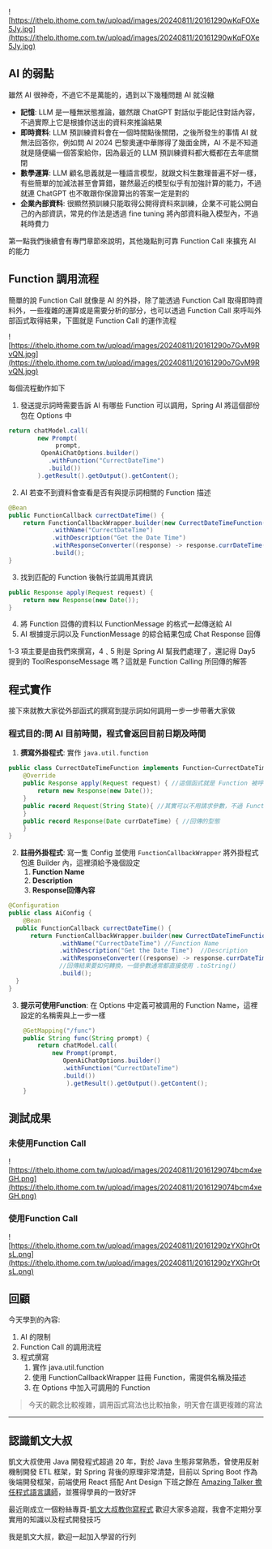 ![https://ithelp.ithome.com.tw/upload/images/20240811/20161290wKqFOXe5Jy.jpg](https://ithelp.ithome.com.tw/upload/images/20240811/20161290wKqFOXe5Jy.jpg)
## AI 的弱點
雖然 AI 很神奇，不過它不是萬能的，遇到以下幾種問題 AI 就沒轍
- **記憶**: LLM 是一種無狀態推論，雖然跟 ChatGPT 對話似乎能記住對話內容，不過實際上它是根據你送出的資料來推論結果
- **即時資料**: LLM 預訓練資料會在一個時間點後關閉，之後所發生的事情 AI 就無法回答你，例如問 AI 2024 巴黎奧運中華隊得了幾面金牌，AI 不是不知道就是隨便編一個答案給你，因為最近的 LLM 預訓練資料都大概都在去年底關閉
- **數學運算**: LLM 顧名思義就是一種語言模型，就跟文科生數理普遍不好一樣，有些簡單的加減法甚至會算錯，雖然最近的模型似乎有加強計算的能力，不過就連 ChatGPT 也不敢跟你保證算出的答案一定是對的
- **企業內部資料**: 很顯然預訓練只能取得公開得資料來訓練，企業不可能公開自己的內部資訊，常見的作法是透過 fine tuning 將內部資料融入模型內，不過耗時費力

第一點我們後續會有專門章節來說明，其他幾點則可靠 Function Call 來擴充 AI 的能力

## Function 調用流程
簡單的說 Function Call 就像是 AI 的外掛，除了能透過 Function Call 取得即時資料外，一些複雜的運算或是需要分析的部分，也可以透過 Function Call 來呼叫外部函式取得結果，下圖就是 Function Call 的運作流程

![https://ithelp.ithome.com.tw/upload/images/20240811/20161290o7GvM9RvQN.jpg](https://ithelp.ithome.com.tw/upload/images/20240811/20161290o7GvM9RvQN.jpg)

每個流程動作如下
1. 發送提示詞時需要告訴 AI 有哪些  Function 可以調用，Spring AI 將這個部份包在 Options 中
```java
return chatModel.call(
		new Prompt(
			 prompt, 
	     OpenAiChatOptions.builder()
	       .withFunction("CurrectDateTime")
	       .build())
		).getResult().getOutput().getContent();
```
2. AI 若查不到資料會查看是否有與提示詞相關的 Function 描述
```java
@Bean
public FunctionCallback currectDateTime() {
    return FunctionCallbackWrapper.builder(new CurrectDateTimeFunction())
            .withName("CurrectDateTime")
            .withDescription("Get the Date Time")
            .withResponseConverter((response) -> response.currDateTime().toString())
            .build();
}
```
3. 找到匹配的 Function 後執行並調用其資訊
```java
public Response apply(Request request) {
	return new Response(new Date());
}
```
4. 將 Function 回傳的資料以 FunctionMessage 的格式一起傳送給 AI
5. AI 根據提示詞以及 FunctionMessage 的綜合結果包成 Chat Response 回傳

1-3 項主要是由我們來撰寫，4﹑5 則是 Spring AI 幫我們處理了，還記得 Day5 提到的 ToolResponseMessage 嗎？這就是 Function Calling 所回傳的解答

## 程式實作
接下來就教大家從外部函式的撰寫到提示詞如何調用一步一步帶著大家做

### 程式目的:問 AI 目前時間，程式會返回目前日期及時間
1. **撰寫外掛程式**: 實作 `java.util.function`
```java
public class CurrectDateTimeFunction implements Function<CurrectDateTimeFunction.Request, CurrectDateTimeFunction.Response>{
	@Override
	public Response apply(Request request) { //這個函式就是 Function 被呼叫後執行的內容
		return new Response(new Date());
	}
	public record Request(String State){ //其實可以不用請求參數，不過 Function 最少一定要有一個參數
	}
	public record Response(Date currDateTime) { //回傳的型態
	}
}
```

2. **註冊外掛程式**: 寫一隻 Config 並使用 `FunctionCallbackWrapper` 將外掛程式包進 Builder 內，這裡須給予幾個設定
    1. **Function Name**
    2. **Description**
    3. **Response回傳內容**
```java
@Configuration
public class AiConfig {
	@Bean
  public FunctionCallback currectDateTime() {
      return FunctionCallbackWrapper.builder(new CurrectDateTimeFunction())
              .withName("CurrectDateTime") //Function Name
              .withDescription("Get the Date Time")  //Description
              .withResponseConverter((response) -> response.currDateTime().toString())
              //回傳結果要如何轉換，一個參數通常都直接使用 .toString()
              .build();
  }
}
```

3. **提示可使用Function**: 在 Options 中定義可被調用的 Function Name，這裡設定的名稱需與上一步一樣
```java
    @GetMapping("/func")
    public String func(String prompt) {
        return chatModel.call(
            new Prompt(prompt, 
               OpenAiChatOptions.builder()
               .withFunction("CurrectDateTime")
               .build())
        		).getResult().getOutput().getContent();
    }
```

## 測試成果

### 未使用Function Call
![https://ithelp.ithome.com.tw/upload/images/20240811/2016129074bcm4xeGH.png](https://ithelp.ithome.com.tw/upload/images/20240811/2016129074bcm4xeGH.png)

### 使用Function Call
![https://ithelp.ithome.com.tw/upload/images/20240811/20161290zYXGhrOtsL.png](https://ithelp.ithome.com.tw/upload/images/20240811/20161290zYXGhrOtsL.png)

## 回顧
今天學到的內容:
1. AI 的限制
2. Function Call 的調用流程
3. 程式撰寫
    1. 實作 java.util.function
    2. 使用 FunctionCallbackWrapper 註冊 Function，需提供名稱及描述
    3. 在 Options 中加入可調用的 Function

> 今天的觀念比較複雜，調用函式寫法也比較抽象，明天會在講更複雜的寫法

-----
## 認識凱文大叔
凱文大叔使用 Java 開發程式超過 20 年，對於 Java 生態非常熟悉，曾使用反射機制開發 ETL 框架，對 Spring 背後的原理非常清楚，目前以 Spring Boot 作為後端開發框架，前端使用 React 搭配 Ant Design
下班之餘在 [Amazing Talker 擔任程式語言講師](https://tw.amazingtalker.com/teachers-and-tutors/kevin-tsai-f935b320-3fa1-4aa3-95cf-20d9c619b914?from_tutors_page&language=programming)，並獲得學員的一致好評

最近剛成立一個粉絲專頁-[凱文大叔教你寫程式](https://www.facebook.com/profile.php?id=61564137718583) 歡迎大家多追蹤，我會不定期分享實用的知識以及程式開發技巧

我是凱文大叔，歡迎一起加入學習的行列
